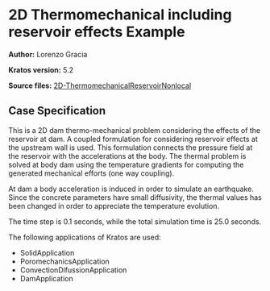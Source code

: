# 2D Thermomechanical including reservoir effects Example

**Author:** Lorenzo Gracia

**Kratos version:** 5.2

**Source files:** [2D-ThermomechanicalReservoirNonlocal](https://github.com/KratosMultiphysics/Examples/tree/master/dam/use_cases/2d_dam_thermomechanical_with_reservoir/source)

## Case Specification

This is a 2D dam thermo-mechanical problem considering the effects of the reservoir at dam. A coupled formulation for considering reservoir effects at the upstream wall is used. This formulation connects the pressure field at the reservoir with the accelerations at the body. The thermal problem is solved at body dam using the temperature gradients for computing the generated mechanical efforts (one way coupling).

At dam a body acceleration is induced in order to simulate an earthquake. Since the concrete parameters have small diffusivity, the thermal values has been changed in order to appreciate the temperature evolution.

The time step is 0.1 seconds, while the total simulation time is 25.0 seconds.

The following applications of Kratos are used:
* SolidApplication
* PoromechanicsApplication 
* ConvectionDifussionApplication
* DamApplication